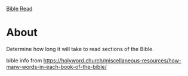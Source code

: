 [Bible Read](https://fernando-lozano.github.io/bibleRead/)

# About
Determine how long it will take to read sections of the Bible.

bible info from https://holyword.church/miscellaneous-resources/how-many-words-in-each-book-of-the-bible/
